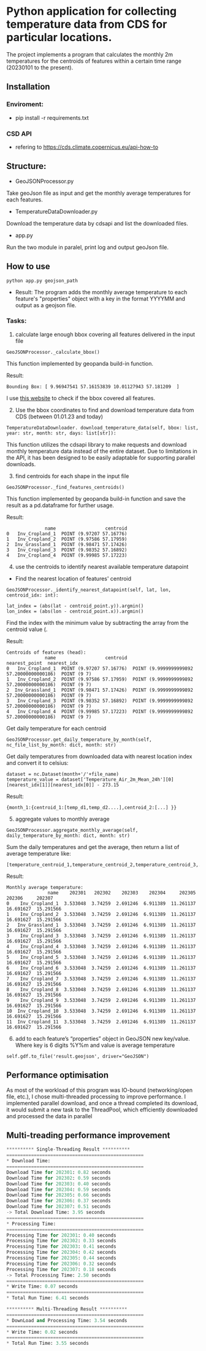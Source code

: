 # Python application for collecting temperature data from CDS for particular locations.

The project implements a program that calculates the monthly 2m temperatures for the centroids of features within a certain time range (20230101 to the present).

## Installation

### Enviroment:

- pip install -r requirements.txt
### CSD API
- refering to https://cds.climate.copernicus.eu/api-how-to

## Structure:
- GeoJSONProcessor.py
  
Take geoJson file as input and get the monthly average temperatures for each features.

- TemperatureDataDownloader.py
  
Download the temperature data by cdsapi and list the downloaded files.

- app.py
  
Run the two module in paralel, print log and output geoJson file. 

## How to use

```
python app.py geojson_path
```

- Result: The program adds the monthly average temperature to each feature's "properties" object with a key in the format YYYYMM and output as a geojson file.

### Tasks:

1. calculate large enough bbox covering all features delivered in the input file
``` 
GeoJSONProcessor._calculate_bbox()
```
This function implemented by geopanda build-in function.

Result: 
```
Bounding Box: [ 9.96947541 57.16153839 10.01127943 57.181209  ]
```

I use [this website](https://geojson.io/#map=14.46/57.17138/9.99038) to check if the bbox covered all features.


2. Use the bbox coordinates to find and download temperature data from CDS (between
01.01.23 and today)

```
TemperatureDataDownloader. download_temperature_data(self, bbox: list, year: str, month: str, days: list[str]):
```
This function utilizes the cdsapi library to make requests and download monthly temperature data instead of the entire dataset. Due to limitations in the API, it has been designed to be easily adaptable for supporting parallel downloads.

3. find centroids for each shape in the input file
```
GeoJSONProcessor._find_features_centroids()
```
This function implemented by geopanda build-in function and save the result as a pd.dataframe for further usage.

Result:
```
              name                  centroid   
0   Inv_Cropland_1  POINT (9.97207 57.16776)
1   Inv_Cropland_2  POINT (9.97586 57.17959)
2  Inv_Grassland_1  POINT (9.98471 57.17426)
3   Inv_Cropland_3  POINT (9.98352 57.16892)
4   Inv_Cropland_4  POINT (9.99985 57.17223)
```

4. use the centroids to identify nearest available temperature datapoint
- Find the nearest location of features' centroid
```
GeoJSONProcessor._identify_nearest_datapoint(self, lat, lon, centroid_idx: int): 

lat_index = (abs(lat - centroid_point.y)).argmin()
lon_index = (abs(lon - centroid_point.x)).argmin()
```

Find the index with the minimum value by subtracting the array from the centroid value (.

Result:
```
Centroids of features (head): 
              name                  centroid                              nearest_point  nearest_idx
0   Inv_Cropland_1  POINT (9.97207 57.16776)  POINT (9.9999999999892 57.20000000000186)  POINT (9 7)
1   Inv_Cropland_2  POINT (9.97586 57.17959)  POINT (9.9999999999892 57.20000000000186)  POINT (9 7)
2  Inv_Grassland_1  POINT (9.98471 57.17426)  POINT (9.9999999999892 57.20000000000186)  POINT (9 7)
3   Inv_Cropland_3  POINT (9.98352 57.16892)  POINT (9.9999999999892 57.20000000000186)  POINT (9 7)
4   Inv_Cropland_4  POINT (9.99985 57.17223)  POINT (9.9999999999892 57.20000000000186)  POINT (9 7)
```
Get daily temperature for each centroid
```
GeoJSONProcessor.get_daily_temperature_by_month(self, nc_file_list_by_month: dict, month: str)
```
Get daily temperatures from downloaded data with nearest location index and convert it to celsius:

```
dataset = nc.Dataset(month+'/'+file_name)
temperature_value = dataset['Temperature_Air_2m_Mean_24h'][0][nearest_idx[1]][nearest_idx[0]] - 273.15
```
Result: 
```
{month_1:{centroid_1:[temp_d1,temp_d2....],centroid_2:[...] }}
```
5. aggregate values to monthly average
```
GeoJSONProcessor.aggregate_monthly_average(self, daily_temperature_by_month: dict, month: str)

```
Sum the daily temperatures and get the average, then return a list of average temperature like:

```
[temperature_centroid_1,temperature_centroid_2,temperature_centroid_3,...]
```
Result:
```
Monthly average temperature: 
               name    202301   202302    202303    202304     202305     202306     202307
0    Inv_Cropland_1  3.533048  3.74259  2.691246  6.911389  11.261137  16.691627  15.291566
1    Inv_Cropland_2  3.533048  3.74259  2.691246  6.911389  11.261137  16.691627  15.291566
2   Inv_Grassland_1  3.533048  3.74259  2.691246  6.911389  11.261137  16.691627  15.291566
3    Inv_Cropland_3  3.533048  3.74259  2.691246  6.911389  11.261137  16.691627  15.291566
4    Inv_Cropland_4  3.533048  3.74259  2.691246  6.911389  11.261137  16.691627  15.291566
5    Inv_Cropland_5  3.533048  3.74259  2.691246  6.911389  11.261137  16.691627  15.291566
6    Inv_Cropland_6  3.533048  3.74259  2.691246  6.911389  11.261137  16.691627  15.291566
7    Inv_Cropland_7  3.533048  3.74259  2.691246  6.911389  11.261137  16.691627  15.291566
8    Inv_Cropland_8  3.533048  3.74259  2.691246  6.911389  11.261137  16.691627  15.291566
9    Inv_Cropland_9  3.533048  3.74259  2.691246  6.911389  11.261137  16.691627  15.291566
10  Inv_Cropland_10  3.533048  3.74259  2.691246  6.911389  11.261137  16.691627  15.291566
11  Inv_Cropland_11  3.533048  3.74259  2.691246  6.911389  11.261137  16.691627  15.291566
```

6. add to each feature’s “properties” object in GeoJSON new key/value. Where key is 6
digits %Y%m and value is average temperature
```
self.gdf.to_file('result.geojson', driver="GeoJSON")  
```

## Performance optimisation
As most of the workload of this program was IO-bound (networking/open file, etc.), I chose multi-threaded processing to improve performance. I implemented parallel download, and once a thread completed its download, it would submit a new task to the ThreadPool, which efficiently downloaded and processed the data in parallel
## Multi-treading performance improvement

```python
********** Single-Threading Result **********
==================================================
* Download Time:
==================================================
Download Time for 202301: 0.82 seconds
Download Time for 202302: 0.59 seconds
Download Time for 202303: 0.40 seconds
Download Time for 202304: 0.59 seconds
Download Time for 202305: 0.66 seconds
Download Time for 202306: 0.37 seconds
Download Time for 202307: 0.51 seconds
-> Total Download Time: 3.95 seconds
==================================================
* Processing Time:
==================================================
Processing Time for 202301: 0.40 seconds
Processing Time for 202302: 0.33 seconds
Processing Time for 202303: 0.41 seconds
Processing Time for 202304: 0.42 seconds
Processing Time for 202305: 0.44 seconds
Processing Time for 202306: 0.32 seconds
Processing Time for 202307: 0.18 seconds
-> Total Processing Time: 2.50 seconds
==================================================
* Write Time: 0.07 seconds
==================================================
* Total Run Time: 6.41 seconds 

********** Multi-Threading Result **********
==================================================
* DownLoad and Processing Time: 3.54 seconds
==================================================
* Write Time: 0.02 seconds
==================================================
* Total Run Time: 3.55 seconds

